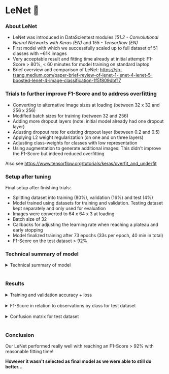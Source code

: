 # LeNet 🍃
### About LeNet
- LeNet was introduced in DataScientest modules _151.2 - Convolutional Neural Networks with Keras (EN)_ and _155 - Tensorflow (EN)_
- First model with which we successfully scaled up to full dataset of 51 classes with ~61K images
- Very acceptable result and fitting time already at initial attempt: F1-Score > 80%, < 60 minutes for model training on standard laptop 
- Brief overview and comparison of LeNet: https://sh-tsang.medium.com/paper-brief-review-of-lenet-1-lenet-4-lenet-5-boosted-lenet-4-image-classification-1f5f809dbf17

### Trials to further improve F1-Score and to address overfitting
- Converting to alternative image sizes at loading (between 32 x 32 and 256 x 256)
- Modified batch sizes for training (between 32 and 256)
- Adding more dropout layers (note: initial model already had one dropout layer)
- Adusting dropout rate for existing dropout layer (between 0.2 and 0.5)
- Applying L2 weight regularization (on one and on three layers)
- Adjusting class-weights for classes with low representation
- Using augmentation to generate additional images: This didn't improve the F1-Score but indeed reduced overfitting

Also see https://www.tensorflow.org/tutorials/keras/overfit_and_underfit

### Setup after tuning
Final setup after finishing trials:
- Splitting dataset into training (80%), validation (16%) and test (4%)
- Model trained using datasets for training and validation. Testing dataset kept separately and only used for evaluation
- Images were converted to 64 x 64 x 3 at loading
- Batch size of 32
- Callbacks for adjusting the learning rate when reaching a plateau and early stopping
- Model finalized training after 73 epochs (33s per epoch, 40 min in total)
- F1-Score on the test dataset > 92%

### Technical summary of model
<details>
  <summary>Technical summary of model</summary>
  <div align="left">
  ![Technical summary of model](web/img/lenet_model.png)
  </div>
</details>
<br>

### Results
<details>
  <summary>Training and validation accuracy + loss</summary>
  <div align="left">
  ![Training and validation accuracy + loss](web/img/lenet_history.png)
  </div>
</details>
<br>
<details>
  <summary>F1-Score in relation to observations by class for test dataset</summary>
  <div align="left">
  ![F1-Score in relation to observations by class for test dataset](web/img/lenet_f1-score.png)
  </div>
</details>
<br>
<details>
  <summary>Confusion matrix for test dataset</summary>
  <div align="left">
  ![Confusion matrix for test dataset](web/img/lenet_cm.png)
  </div>
</details>
<br>

### Conclusion
Our LeNet performed really well with reaching an F1-Score > 92% with reasonable fitting time!

**However it wasn't selected as final model as we were able to still do better...**